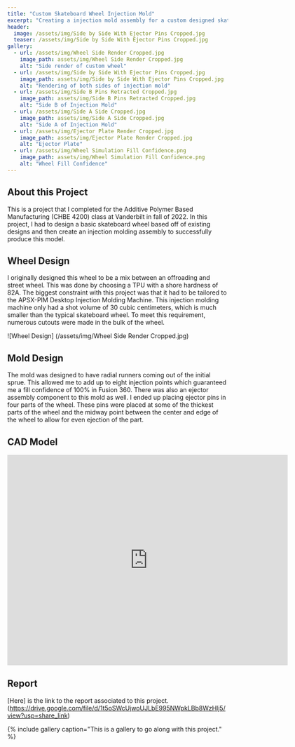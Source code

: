 ```yaml
---
title: "Custom Skateboard Wheel Injection Mold"
excerpt: "Creating a injection mold assembly for a custom designed skateboard wheel"
header:
  image: /assets/img/Side by Side With Ejector Pins Cropped.jpg
  teaser: /assets/img/Side by Side With Ejector Pins Cropped.jpg
gallery:
  - url: /assets/img/Wheel Side Render Cropped.jpg
    image_path: assets/img/Wheel Side Render Cropped.jpg
    alt: "Side render of custom wheel"
  - url: /assets/img/Side by Side With Ejector Pins Cropped.jpg
    image_path: assets/img/Side by Side With Ejector Pins Cropped.jpg
    alt: "Rendering of both sides of injection mold"
  - url: /assets/img/Side B Pins Retracted Cropped.jpg
    image_path: assets/img/Side B Pins Retracted Cropped.jpg
    alt: "Side B of Injection Mold"
  - url: /assets/img/Side A Side Cropped.jpg
    image_path: assets/img/Side A Side Cropped.jpg
    alt: "Side A of Injection Mold"
  - url: /assets/img/Ejector Plate Render Cropped.jpg
    image_path: assets/img/Ejector Plate Render Cropped.jpg
    alt: "Ejector Plate"
  - url: /assets/img/Wheel Simulation Fill Confidence.png
    image_path: assets/img/Wheel Simulation Fill Confidence.png
    alt: "Wheel Fill Confidence"
---
```


## About this Project

This is a project that I completed for the Additive Polymer Based Manufacturing (CHBE 4200) class at Vanderbilt in fall of 2022. In this project, I had to design a basic skateboard wheel based off of existing designs and then create an injection molding assembly to successfully produce this model.

## Wheel Design

I originally designed this wheel to be a mix between an offroading and street wheel. This was done by choosing a TPU with a shore hardness of 82A. The biggest constraint with this project was that it had to be tailored to the APSX-PIM Desktop Injection Molding Machine. This injection molding machine only had a shot volume of 30 cubic centimeters, which is much smaller than the typical skateboard wheel. To meet this requirement, numerous cutouts were made in the bulk of the wheel.

![Wheel Design] (/assets/img/Wheel Side Render Cropped.jpg)

## Mold Design

The mold was designed to have radial runners coming out of the initial sprue. This allowed me to add up to eight injection points which guaranteed me a fill confidence of 100% in Fusion 360. There was also an ejector assembly component to this mold as well. I ended up placing ejector pins in four parts of the wheel. These pins were placed at some of the thickest parts of the wheel and the midway point between the center and edge of the wheel to allow for even ejection of the part.

## CAD Model

<iframe src="https://vanderbilt643.autodesk360.com/shares/public/SH35dfcQT936092f0e433ad0b377181fe7b9?mode=embed" width="640" height="480" allowfullscreen="true" webkitallowfullscreen="true" mozallowfullscreen="true"  frameborder="0"></iframe>

## Report

[Here] is the link to the report associated to this project.
(https://drive.google.com/file/d/1t5oSWcUjwoUJLbE995NWpkLBb8WzHlj5/view?usp=share_link)

{% include gallery caption="This is a gallery to go along with this project." %}
